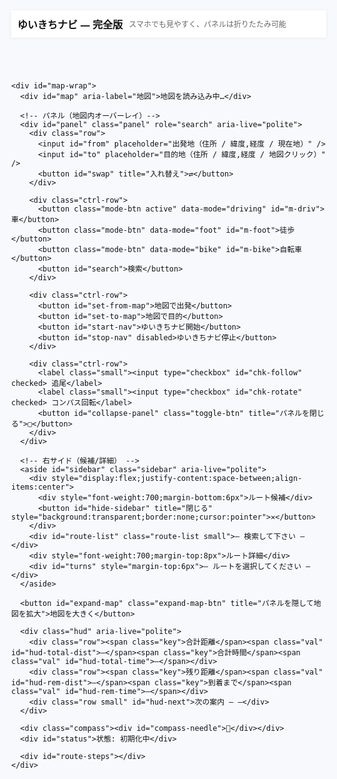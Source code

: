 <!doctype html>
<html lang="ja">
<head>
  <meta charset="utf-8" />
  <meta name="viewport" content="width=device-width,initial-scale=1,viewport-fit=cover" />
  <title>ゆいきちナビ</title>
  <link rel="stylesheet" href="https://unpkg.com/leaflet@1.9.4/dist/leaflet.css" />
  <style>
    :root{
      --accent:#1e90ff;
      --bg:#f7f9fc;
      --ink:#111;
      --panel-w:360px;
    }
    html,body{height:100%;margin:0;font-family:system-ui,-apple-system,"Segoe UI",Roboto,"Noto Sans JP",sans-serif;background:var(--bg);color:var(--ink)}
    #app{height:100vh;display:flex;flex-direction:column}
    header{display:flex;align-items:center;gap:10px;padding:10px;background:#fff;box-shadow:0 1px 6px rgba(0,0,0,0.06);z-index:1600}
    header h1{font-size:16px;margin:0}
    #map-wrap{position:relative;flex:1;min-height:360px}
    #map{position:absolute;inset:0;height:100%;width:100%}

    /* パネル（地図内オーバーレイ）。折りたたみ可能。 */
    .panel{position:absolute;z-index:1400;left:12px;top:12px;background:#fff;border:1px solid #e9eef3;border-radius:12px;box-shadow:0 12px 30px rgba(0,0,0,.12);padding:10px;max-width:calc(var(--panel-w) - 16px)}
    .panel.compact{transform:scale(.78);transform-origin:top left}
    .panel .row{display:flex;gap:8px;align-items:center;flex-wrap:wrap}
    .panel input{padding:8px;border:1px solid #ddd;border-radius:8px;min-width:120px;flex:1 1 120px}
    .panel button{padding:8px 10px;border-radius:10px;border:1px solid #ddd;background:#fff;cursor:pointer}
    .panel .mode-btn{padding:6px 10px;border-radius:10px}
    .panel .mode-btn.active{background:var(--accent);color:#fff;border-color:var(--accent)}
    .panel .ctrl-row{display:flex;gap:8px;align-items:center;flex-wrap:wrap;margin-top:8px}
    .panel .toggle-btn{background:transparent;border:none;cursor:pointer;padding:6px;border-radius:8px}

    /* 右サイドパネル */
    aside.sidebar{position:absolute;right:12px;top:12px;z-index:1400;background:#fff;padding:12px;border-radius:12px;box-shadow:0 12px 30px rgba(0,0,0,0.12);width:var(--panel-w);max-height:72vh;overflow:auto}
    aside.sidebar.hidden{display:none}
    .route-item{padding:8px;border-radius:10px;border:1px solid #eee;margin-bottom:6px;cursor:pointer}
    .route-item.selected{background:var(--accent);color:#fff;border-color:var(--accent);font-weight:700}
    .turn-step{padding:6px;border-bottom:1px dashed #eee}

    /* HUD/コンパス/ステータス */
    #status{position:absolute;left:12px;bottom:12px;z-index:1500;background:rgba(255,255,255,0.95);padding:8px 10px;border-radius:10px;box-shadow:0 6px 18px rgba(0,0,0,0.12)}
    .small{font-size:12px;color:#666}
    .hud{position:absolute;left:12px;bottom:92px;z-index:1500;background:rgba(255,255,255,0.96);padding:10px 12px;border-radius:12px;box-shadow:0 10px 30px rgba(0,0,0,0.12);min-width:220px;max-width:60vw}
    .hud .row{display:flex;gap:10px;align-items:baseline;flex-wrap:wrap}
    .hud .key{font-size:12px;color:#777}
    .hud .val{font-weight:700}
    .compass{position:absolute;right:12px;bottom:12px;z-index:1500;background:rgba(255,255,255,0.95);padding:8px;border-radius:50%;width:44px;height:44px;display:grid;place-items:center;box-shadow:0 6px 18px rgba(0,0,0,0.12)}
    .compass > div{transform-origin:center center}
    .rotateable{transition:transform 120ms ease}

    /* Leafletズームボタンを押しやすく */
    .leaflet-control-zoom{transform-origin:top left}
    .expand-map-btn{position:absolute;right:74px;top:12px;z-index:1500;background:#fff;border-radius:8px;padding:6px;border:1px solid #ddd;box-shadow:0 6px 18px rgba(0,0,0,0.12);cursor:pointer}

    /* ルートステップ下部シート */
    #route-steps{position:absolute;left:12px;right:12px;bottom:12px;background:rgba(255,255,255,0.98);max-height:40%;overflow:auto;padding:12px;border-radius:12px;display:none;z-index:1501}

    /* レスポンシブ調整 */
    @media(max-width:900px){
      :root{--panel-w:320px}
      .panel{left:8px;top:8px;padding:8px}
      .panel.compact{transform:scale(.72)}
      aside.sidebar{width:92vw;right:4vw;top:auto;bottom:12px;max-height:46vh}
      .hud{min-width:180px}
      .leaflet-control-zoom{transform:scale(1.35)}
      .expand-map-btn{right:12px;top:12px}
    }
    @media(min-width:901px){
      .leaflet-control-zoom{transform:scale(1.05)}
    }

    /* 視認性のための微調整 */
    ol{padding-left:18px;margin:6px 0}
    li[data-idx]{cursor:pointer;padding:6px;border-radius:6px}
    li[data-idx]:hover{background:#f0f8ff}
  </style>
</head>
<body>
  <div id="app">
    <header>
      <h1>ゆいきちナビ — 完全版</h1>
      <div class="small">スマホでも見やすく、パネルは折りたたみ可能</div>
    </header>

    <div id="map-wrap">
      <div id="map" aria-label="地図">地図を読み込み中…</div>

      <!-- パネル（地図内オーバーレイ）-->
      <div id="panel" class="panel" role="search" aria-live="polite">
        <div class="row">
          <input id="from" placeholder="出発地（住所 / 緯度,経度 / 現在地）" />
          <input id="to" placeholder="目的地（住所 / 緯度,経度 / 地図クリック）" />
          <button id="swap" title="入れ替え">⇄</button>
        </div>

        <div class="ctrl-row">
          <button class="mode-btn active" data-mode="driving" id="m-driv">車</button>
          <button class="mode-btn" data-mode="foot" id="m-foot">徒歩</button>
          <button class="mode-btn" data-mode="bike" id="m-bike">自転車</button>
          <button id="search">検索</button>
        </div>

        <div class="ctrl-row">
          <button id="set-from-map">地図で出発</button>
          <button id="set-to-map">地図で目的</button>
          <button id="start-nav">ゆいきちナビ開始</button>
          <button id="stop-nav" disabled>ゆいきちナビ停止</button>
        </div>

        <div class="ctrl-row">
          <label class="small"><input type="checkbox" id="chk-follow" checked> 追尾</label>
          <label class="small"><input type="checkbox" id="chk-rotate" checked> コンパス回転</label>
          <button id="collapse-panel" class="toggle-btn" title="パネルを閉じる">▢</button>
        </div>
      </div>

      <!-- 右サイド（候補/詳細） -->
      <aside id="sidebar" class="sidebar" aria-live="polite">
        <div style="display:flex;justify-content:space-between;align-items:center">
          <div style="font-weight:700;margin-bottom:6px">ルート候補</div>
          <button id="hide-sidebar" title="閉じる" style="background:transparent;border:none;cursor:pointer">✕</button>
        </div>
        <div id="route-list" class="route-list small">— 検索して下さい —</div>
        <div style="font-weight:700;margin-top:8px">ルート詳細</div>
        <div id="turns" style="margin-top:6px">— ルートを選択してください —</div>
      </aside>

      <button id="expand-map" class="expand-map-btn" title="パネルを隠して地図を拡大">地図を大きく</button>

      <div class="hud" aria-live="polite">
        <div class="row"><span class="key">合計距離</span><span class="val" id="hud-total-dist">—</span><span class="key">合計時間</span><span class="val" id="hud-total-time">—</span></div>
        <div class="row"><span class="key">残り距離</span><span class="val" id="hud-rem-dist">—</span><span class="key">到着まで</span><span class="val" id="hud-rem-time">—</span></div>
        <div class="row small" id="hud-next">次の案内 — —</div>
      </div>

      <div class="compass"><div id="compass-needle">🧭</div></div>
      <div id="status">状態: 初期化中</div>

      <div id="route-steps"></div>
    </div>
  </div>

  <script src="https://unpkg.com/leaflet@1.9.4/dist/leaflet.js"></script>
  <script src="https://cdn.jsdelivr.net/npm/@turf/turf@6/turf.min.js"></script>
  <script>
  // ---------- 初期化 ----------
  const map = L.map('map', { center:[35.681236,139.767125], zoom:13, zoomControl:true });
  L.tileLayer('https://{s}.tile.openstreetmap.org/{z}/{x}/{y}.png',{maxZoom:19, attribution:'© OpenStreetMap contributors'}).addTo(map);

  // 変数は1回だけ宣言（重複宣言でエラーが出ないように）
  let routeLayer = null;
  const stepMarkers = [];    // 各ターンのマーカー（重複宣言はNG）
  const turnMarkers = [];    // 他の補助マーカー
  let progressLayer = null;

  const app = {
    routes: [], selected: -1, nav:false, watchId:null, heading:0, lastHeadingTs:0,
    setMode:'driving', mapClickMode:null, useDummy:false, lastRerouteTs:0, follow:true, rotate:true, lastSnapIdx:0
  };

  const els = {
    panel: document.getElementById('panel'),
    from: document.getElementById('from'),
    to: document.getElementById('to'),
    swap: document.getElementById('swap'),
    search: document.getElementById('search'),
    setFromMap: document.getElementById('set-from-map'),
    setToMap: document.getElementById('set-to-map'),
    routeList: document.getElementById('route-list'),
    turns: document.getElementById('turns'),
    status: document.getElementById('status'),
    startNav: document.getElementById('start-nav'),
    stopNav: document.getElementById('stop-nav'),
    hudTotalDist: document.getElementById('hud-total-dist'),
    hudTotalTime: document.getElementById('hud-total-time'),
    hudRemDist: document.getElementById('hud-rem-dist'),
    hudRemTime: document.getElementById('hud-rem-time'),
    hudNext: document.getElementById('hud-next'),
    chkFollow: document.getElementById('chk-follow'),
    chkRotate: document.getElementById('chk-rotate'),
    sidebar: document.getElementById('sidebar'),
    collapseBtn: document.getElementById('collapse-panel'),
    expandMapBtn: document.getElementById('expand-map'),
    hideSidebarBtn: document.getElementById('hide-sidebar'),
    routeSteps: document.getElementById('route-steps')
  };

  function setStatus(msg, isErr){ els.status.textContent = '状態: ' + msg; els.status.style.color = isErr? 'red':'black'; console.log('[nav]', msg); }
  function formatDist(m){ return m>=1000? (m/1000).toFixed(2)+' km' : Math.round(m)+' m'; }
  function formatDuration(sec){ if(sec===0) return '0分'; if(!sec && sec!==0) return '-'; const s=Math.round(sec); const h=Math.floor(s/3600); const m=Math.round((s%3600)/60); if(h>0){ return `${h}時間${m}分`; } return `${m}分`; }

  // clear helpers
  function clearStepMarkers(){ while(stepMarkers.length){ const m = stepMarkers.pop(); try{ map.removeLayer(m);}catch(e){} } }
  function clearTurnMarkers(){ while(turnMarkers.length){ const m = turnMarkers.pop(); try{ map.removeLayer(m);}catch(e){} } }
  function clearProgress(){ if(progressLayer){ try{ map.removeLayer(progressLayer);}catch(e){} progressLayer=null; } }

  // ---------- ルート描画（coords = [[lat,lng],...], steps = [{latlng:[lat,lng],instruction:'',distance:..}, ...]) ----------
  function drawRoute(coords, steps){
    // remove previous
    if(routeLayer){ try{ map.removeLayer(routeLayer);}catch(e){} routeLayer = null; }
    clearStepMarkers(); clearTurnMarkers(); clearProgress();

    // draw main polyline
    routeLayer = L.polyline(coords, {color:'#1e90ff', weight:6, opacity:0.95}).addTo(map);
    routeLayer.bindTooltip(`ルート — ${coords.length} 点`).openTooltip();
    map.fitBounds(routeLayer.getBounds(), {padding:[50,50]});

    // add step markers
    const listItems = [];
    steps.forEach((s, idx) => {
      const m = L.circleMarker(s.latlng, {radius:6, color:'#1e90ff', fillColor:'#fff', fillOpacity:1, weight:2}).addTo(map);
      m.bindPopup(`<strong>${s.instruction}</strong><div class='small'>距離: ${formatDist(s.distance||0)}</div>`);
      m.on('click', ()=> m.openPopup());
      stepMarkers.push(m);

      // small arrow/label markers for important turns (also add to turnMarkers array)
      if((s.flag && s.flag==='important') || s.instruction.toLowerCase().includes('曲') || idx % Math.max(1, Math.floor(steps.length/30)) === 0 ){
        const t = L.marker(s.latlng, {
          icon: L.divIcon({
            className: '',
            html: `<div style="background:${idx===0? '#2ecc71':'#ff8c00'};color:#fff;padding:4px 6px;border-radius:6px;font-size:11px">${idx===0? '出発':'曲'}</div>`,
            iconSize: [48,24], iconAnchor: [24,12]
          })
        }).addTo(map);
        turnMarkers.push(t);
      }

      listItems.push(`<li data-idx="${idx}"><strong>${s.instruction}</strong><div class="small">${formatDist(s.distance||0)}</div></li>`);
    });

    // show steps sheet
    els.routeSteps.innerHTML = `<div style="display:flex;justify-content:space-between;align-items:center"><strong>ルート案内</strong><button id="close-steps" style="background:transparent;border:none;cursor:pointer">閉じる</button></div><ol>${listItems.join('')}</ol>`;
    els.routeSteps.style.display = 'block';

    // make list clickable
    els.routeSteps.querySelectorAll('li[data-idx]').forEach(li=>{
      li.addEventListener('click', ()=> {
        const i = parseInt(li.dataset.idx,10);
        if(stepMarkers[i]){
          map.panTo(stepMarkers[i].getLatLng());
          stepMarkers[i].openPopup();
        }
      });
    });
    const closeStepsBtn = document.getElementById('close-steps');
    if(closeStepsBtn) closeStepsBtn.addEventListener('click', ()=> { els.routeSteps.style.display='none'; });

    // update HUD summary (approximate)
    const distMeters = estimateDistanceMeters(coords);
    els.hudTotalDist.textContent = (distMeters/1000).toFixed(2) + ' km';
    // simple ETA using mode speeds
    const etaSec = etaSeconds(distMeters, app.setMode);
    els.hudTotalTime.textContent = formatDuration(etaSec);
  }

  // ---------- ヘルパ: 総距離を簡易計算 ----------
  function estimateDistanceMeters(coords){
    if(!coords || coords.length < 2) return 0;
    let sum = 0;
    for(let i=1;i<coords.length;i++){
      sum += turf.distance(turf.point([coords[i-1][1],coords[i-1][0]]), turf.point([coords[i][1],coords[i][0]]), {units:'meters'});
    }
    return Math.round(sum);
  }

  // ---------- ETA 補正 ----------
  const SPEED_KMH = { foot: 4.8, bike: 16, driving: 42 };
  function etaSeconds(distanceMeters, mode){
    const v = SPEED_KMH[mode] || 42;
    return (distanceMeters/1000) / v * 3600;
  }

  // ---------- UI: イベントバインド ----------
  // サンプルデータ（テスト）
  const sampleCoords = [ [35.1815,136.9066], [35.1827,136.9140], [35.1850,136.9260] ];
  const sampleSteps = [
    { latlng:[35.1815,136.9066], instruction:'出発（名古屋駅）', distance:0, flag:'start' },
    { latlng:[35.1827,136.9140], instruction:'右折して大通りへ', distance:1200 },
    { latlng:[35.1850,136.9260], instruction:'目的地に到着（金山駅）', distance:2200, flag:'important' }
  ];

  els.search.addEventListener('click', async ()=>{
    setStatus('出発地/目的地を解決中...');
    try{
      // NOTE: 本稼働時はここでジオコーディングと経路APIを呼ぶ
      drawRoute(sampleCoords, sampleSteps);
      setStatus('サンプルルートを表示しました');
      // show route candidates in sidebar
      renderRouteList([{distance:estimateDistanceMeters(sampleCoords), duration:etaSeconds(estimateDistanceMeters(sampleCoords), app.setMode), geometry: {coordinates: sampleCoords}}]);
    }catch(e){
      console.error(e); setStatus('ルート表示に失敗しました', true);
    }
  });

  function renderRouteList(routes){
    els.routeList.innerHTML = '';
    routes.forEach((r, i) => {
      const div = document.createElement('div');
      div.className = 'route-item' + (i===0? ' selected':'');
      div.innerHTML = `候補 ${i+1} — ${(r.distance/1000 || (estimateDistanceMeters(r.geometry.coordinates)/1000)).toFixed(2)} km / ${formatDuration(Math.round(r.duration||etaSeconds(estimateDistanceMeters(r.geometry.coordinates), app.setMode)))}`;
      div.addEventListener('click', ()=> {
        // select and draw
        document.querySelectorAll('.route-item').forEach(x=>x.classList.remove('selected'));
        div.classList.add('selected');
        drawRoute(r.geometry.coordinates, sampleSteps);
      });
      els.routeList.appendChild(div);
    });
  }

  // stop nav clears overlays
  els.stopNav.addEventListener('click', ()=>{
    if(routeLayer){ try{ map.removeLayer(routeLayer);}catch(e){} routeLayer=null; }
    clearStepMarkers(); clearTurnMarkers(); clearProgress();
    els.routeSteps.style.display='none';
    setStatus('ナビ停止');
    els.stopNav.disabled = true;
    els.startNav.disabled = false;
  });

  els.startNav.addEventListener('click', ()=> {
    if(!routeLayer){ setStatus('先にルートを検索してください', true); return; }
    setStatus('ナビを開始します');
    els.startNav.disabled = true;
    els.stopNav.disabled = false;
    // geolocation watch を開始など（未実装の詳細ナビはここへ）
    // ここではデモ的に進捗ラインを引くなどを行うことが可能
  });

  // set from/to on map mode
  els.setFromMap.addEventListener('click', ()=> { app.mapClickMode = 'from'; setStatus('地図をタップして出発地を設定してください'); });
  els.setToMap.addEventListener('click', ()=> { app.mapClickMode = 'to'; setStatus('地図をタップして目的地を設定してください'); });

  map.on('click', (e) => {
    if(app.mapClickMode === 'from' || appState.mapClickMode === 'from'){
      els.from.value = `${e.latlng.lat.toFixed(5)}, ${e.latlng.lng.toFixed(5)}`;
      app.mapClickMode = null; appState.mapClickMode = null;
      setStatus('出発地を設定しました');
    } else if(app.mapClickMode === 'to' || appState.mapClickMode === 'to'){
      els.to.value = `${e.latlng.lat.toFixed(5)}, ${e.latlng.lng.toFixed(5)}`;
      app.mapClickMode = null; appState.mapClickMode = null;
      setStatus('目的地を設定しました');
    }
  });

  // swap
  els.swap.addEventListener('click', ()=> {
    const a = els.from.value; els.from.value = els.to.value; els.to.value = a;
  });

  // mode buttons
  document.querySelectorAll('.mode-btn').forEach(btn => btn.addEventListener('click', async (e)=>{
    document.querySelectorAll('.mode-btn').forEach(x=>x.classList.remove('active'));
    btn.classList.add('active');
    app.setMode = btn.dataset.mode;
    setStatus('移動モードを ' + app.setMode + ' に切替えました');
    // モードごとに再検索を促す
  }));

  // follow/rotate
  els.chkFollow.addEventListener('change', (e)=> { app.follow = e.target.checked; });
  els.chkRotate.addEventListener('change', (e)=> { app.rotate = e.target.checked; });

  // collapse panel / expand map / hide sidebar
  let panelHidden = false;
  els.collapseBtn.addEventListener('click', ()=> {
    panelHidden = !panelHidden;
    if(panelHidden){
      els.panel.style.display = 'none';
      els.expandMapBtn.style.display = 'block';
    } else {
      els.panel.style.display = 'block';
      els.expandMapBtn.style.display = 'block';
    }
  });

  els.expandMapBtn.addEventListener('click', ()=> {
    // toggle full map: hide panel & sidebar
    if(!els.panel.style.display || els.panel.style.display !== 'none'){
      els.panel.style.display = 'none';
      els.sidebar.classList.add('hidden');
      els.expandMapBtn.textContent = 'コントロール表示';
    } else {
      els.panel.style.display = 'block';
      els.sidebar.classList.remove('hidden');
      els.expandMapBtn.textContent = '地図を大きく';
    }
    // small delay to allow layout then invalidate leaflet size
    setTimeout(()=> map.invalidateSize(), 260);
  });

  els.hideSidebarBtn.addEventListener('click', ()=> {
    els.sidebar.classList.add('hidden');
  });

  // route steps close on click outside
  document.addEventListener('click', (ev)=>{
    const steps = els.routeSteps;
    if(steps.style.display === 'block'){
      const target = ev.target;
      if(!steps.contains(target) && !els.panel.contains(target)){
        // keep it open — only close via close button to avoid accidental hide
      }
    }
  });

  // ---------- orientation & compass (improved handling) ----------
  function norm360(deg){ if(typeof deg!=='number' || Number.isNaN(deg)) return 0; return (deg%360+360)%360; }
  function initOrientation(){
    function handleGeneric(e){
      // Try webkitCompassHeading (iOS), then alpha (others). Apply screen orientation correction.
      let heading = null;
      if(typeof e.webkitCompassHeading === 'number' && !Number.isNaN(e.webkitCompassHeading)){
        heading = e.webkitCompassHeading;
      } else if(typeof e.alpha === 'number' && !Number.isNaN(e.alpha)){
        // convert alpha to compass heading: alpha is rotation around z-axis.
        heading = 360 - e.alpha;
      }
      if(heading !== null){
        const screenAngle = (screen.orientation && typeof screen.orientation.angle === 'number') ? screen.orientation.angle : (typeof window.orientation === 'number' ? window.orientation : 0);
        const corrected = norm360(heading + screenAngle);
        app.heading = corrected;
        app.lastHeadingTs = Date.now();
        try{ document.getElementById('compass-needle').style.transform = `rotate(${corrected}deg)`; }catch(e){}
      }
    }

    if(window.DeviceOrientationEvent && typeof DeviceOrientationEvent.requestPermission === 'function'){
      // iOS: need user gesture to request permission
      document.body.addEventListener('click', function once(){
        DeviceOrientationEvent.requestPermission().then(state=>{
          if(state === 'granted'){
            window.addEventListener('deviceorientation', handleGeneric, {passive:true});
            window.addEventListener('deviceorientationabsolute', handleGeneric, {passive:true});
          }
        }).catch(()=>{});
        document.body.removeEventListener('click', once);
      }, {once:true});
    } else if(window.DeviceOrientationEvent){
      window.addEventListener('deviceorientation', handleGeneric, {passive:true});
      window.addEventListener('deviceorientationabsolute', handleGeneric, {passive:true});
    }
    window.addEventListener('orientationchange', ()=> { app.lastHeadingTs = 0; }, {passive:true});
  }
  initOrientation();

  // ---------- small helpers for debugging ----------
  window._yuikichi = {
    drawRoute, clearStepMarkers, clearTurnMarkers, estimateDistanceMeters
  };

  // initialize UI
  window.addEventListener('load', ()=> {
    setStatus('初期化完了 — 出発地と目的地を入力して検索してください');
    // keep panels visible by default
    els.expandMapBtn.style.display = 'block';
    // improve leaflet controls visibility after initial layout
    setTimeout(()=> map.invalidateSize(), 300);
  });
  </script>
</body>
</html>
